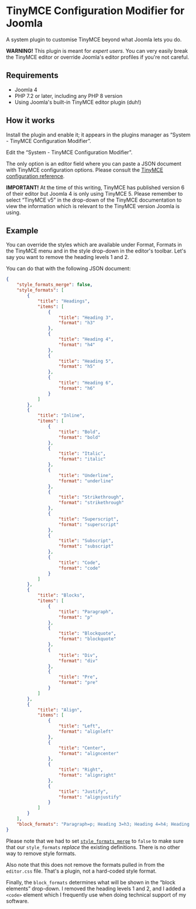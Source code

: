 # TinyMCE Configuration Modifier for Joomla

A system plugin to customise TinyMCE beyond what Joomla lets you do.

**WARNING!** This plugin is meant for _expert users_. You can very easily break the TinyMCE editor or override Joomla's editor profiles if you're not careful.

## Requirements

* Joomla 4
* PHP 7.2 or later, including any PHP 8 version
* Using Joomla's built-in TinyMCE editor plugin (duh!)

## How it works

Install the plugin and enable it; it appears in the plugins manager as “System - TinyMCE Configuration Modifier”.

Edit the “System - TinyMCE Configuration Modifier”.

The only option is an editor field where you can paste a JSON document with TinyMCE configuration options. Please consult the [TinyMCE configuration reference](https://www.tiny.cloud/docs/configure/).

**IMPORTANT!** At the time of this writing, TinyMCE has published version 6 of their editor but Joomla 4 is only using TinyMCE 5. Please remember to select “TinyMCE v5” in the drop-down of the TinyMCE documentation to view the information which is relevant to the TinyMCE version Joomla is using.

## Example

You can override the styles which are available under Format, Formats in the TinyMCE menu and in the style drop-down in the editor's toolbar. Let's say you want to remove the heading levels 1 and 2.

You can do that with the following JSON document:

```json
{
    "style_formats_merge": false,
    "style_formats": [
        {
            "title": "Headings",
            "items": [
                {
                    "title": "Heading 3",
                    "format": "h3"
                },
                {
                    "title": "Heading 4",
                    "format": "h4"
                },
                {
                    "title": "Heading 5",
                    "format": "h5"
                },
                {
                    "title": "Heading 6",
                    "format": "h6"
                }
            ]
        },
        {
            "title": "Inline",
            "items": [
                {
                    "title": "Bold",
                    "format": "bold"
                },
                {
                    "title": "Italic",
                    "format": "italic"
                },
                {
                    "title": "Underline",
                    "format": "underline"
                },
                {
                    "title": "Strikethrough",
                    "format": "strikethrough"
                },
                {
                    "title": "Superscript",
                    "format": "superscript"
                },
                {
                    "title": "Subscript",
                    "format": "subscript"
                },
                {
                    "title": "Code",
                    "format": "code"
                }
            ]
        },
        {
            "title": "Blocks",
            "items": [
                {
                    "title": "Paragraph",
                    "format": "p"
                },
                {
                    "title": "Blockquote",
                    "format": "blockquote"
                },
                {
                    "title": "Div",
                    "format": "div"
                },
                {
                    "title": "Pre",
                    "format": "pre"
                }
            ]
        },
        {
            "title": "Align",
            "items": [
                {
                    "title": "Left",
                    "format": "alignleft"
                },
                {
                    "title": "Center",
                    "format": "aligncenter"
                },
                {
                    "title": "Right",
                    "format": "alignright"
                },
                {
                    "title": "Justify",
                    "format": "alignjustify"
                }
            ]
        }
    ],
	"block_formats": "Paragraph=p; Heading 3=h3; Heading 4=h4; Heading 5=h5; Heading 6=h6; Preformatted=pre; Code=code"
}
```

Please note that we had to set [`style_formats_merge`](https://www.tiny.cloud/docs/configure/editor-appearance/#style_formats_merge) to `false` to make sure that our `style_formats` _replace_ the existing definitions. There is no other way to remove style formats. 

Also note that this does not remove the formats pulled in from the `editor.css` file. That's a plugin, not a hard-coded style format.

Finally, the `block_formats` determines what will be shown in the “block elements” drop-down. I removed the heading levels 1 and 2, and I added a `<code>` element which I frequently use when doing technical support of my software.
